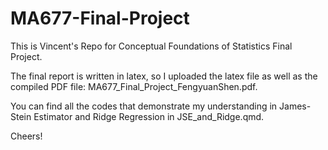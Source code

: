 # MA677-Final-Project

This is Vincent's Repo for Conceptual Foundations of Statistics Final Project.

The final report is written in latex, so I uploaded the latex file as well as the compiled PDF file: MA677_Final_Project_FengyuanShen.pdf.

You can find all the codes that demonstrate my understanding in James-Stein Estimator and Ridge Regression in JSE_and_Ridge.qmd.

Cheers!

